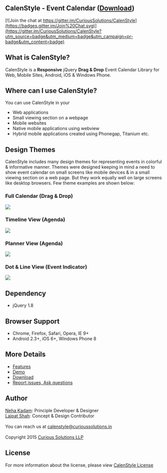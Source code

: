 ## CalenStyle - Event Calendar ([Download](https://curioussolutions.in/libraries/calenstyle/ "Download CalenStyle"))
[![Join the chat at https://gitter.im/CuriousSolutions/CalenStyle](https://badges.gitter.im/Join%20Chat.svg)](https://gitter.im/CuriousSolutions/CalenStyle?utm_source=badge&utm_medium=badge&utm_campaign=pr-badge&utm_content=badge)

## What is CalenStyle?

CalenStyle is a **Responsive** jQuery **Drag & Drop** Event Calendar Library for Web, Mobile Sites, Android, iOS & Windows Phone.
 
## Where can I use CalenStyle?
You can use CalenStyle in your 
- Web applications 
- Small viewing section on a webpage
- Mobile websites
- Native mobile applications using webview
- Hybrid mobile applications created using Phonegap, Titanium etc.  

## Design Themes 
CalenStyle includes many design themes for representing events in colorful & informative manner. Themes were designed keeping in mind a need to show event calendar on small screens like mobile devices & in a small viewing section on a web page. But they work equally well on large screens like desktop browsers. Few theme examples are shown below:<br/>
### Full Calendar (Drag & Drop)
![](http://curioussolutions.in/libraries/calenstyle/content/images/full_calendar.png)
### Timeline View (Agenda)
![](http://curioussolutions.in/libraries/calenstyle/content/images/timeline.png)
### Planner View (Agenda)
![](http://curioussolutions.in/libraries/calenstyle/content/images/planner.png)
### Dot & Line View (Event Indicator)
![](http://curioussolutions.in/libraries/calenstyle/content/images/event_listing-dots.png)

## Dependency
- jQuery 1.8

## Browser Support
- Chrome, Firefox, Safari, Opera, IE 9+
- Android 2.3+, iOS 6+, Windows Phone 8

## More Details
- [Features](https://curioussolutions.in/libraries/calenstyle/ "CalenStyle Features")
- [Demo](https://curioussolutions.in/libraries/calenstyle/ "CalenStyle Demo")
- [Download](https://curioussolutions.in/libraries/calenstyle/ "Download CalenStyle")
- [Report issues, Ask questions](https://github.com/CuriousSolutions/CalenStyle/issues "Report Issues")


## Author
[Neha Kadam](https://github.com/nehakadam): Principle Developer & Designer <br/> 
[Lajpat Shah](https://github.com/lajpatshah): Concept & Design Contributor
<br/> <br/> 
You can reach us at [calenstyle@curioussolutions.in](mailto:calenstyle@curioussolutions.in) <br/> <br/> 
Copyright 2015 [Curious Solutions LLP](https://github.com/CuriousSolutions)

## License
For more information about the license, please view [CalenStyle License](https://curioussolutions.in/libraries/calenstyle/content/license.htm "CalenStyle License")
